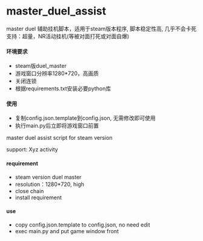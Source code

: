 # master_duel_assist

master duel  辅助挂机脚本，适用于steam版本程序, 脚本稳定性高, 几乎不会卡死
支持：超量，NR活动挂机(等被对面打死或对面自爆)

#### 环境要求

- steam版duel_master
- 游戏窗口分辨率1280*720，高画质
- 关闭连锁
- 根据requirements.txt安装必要python库

#### 使用

- 复制config.json.template到config.json, 无需修改即可使用
- 执行main.py后立即将游戏窗口前置

master duel assist script for steam version

support: Xyz activity

#### requirement

- steam version duel master
- resolution：1280*720, high
- close chain
- install requirement

#### use

- copy config.json.template to config.json, no need edit
- exec main.py and put game window front
